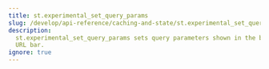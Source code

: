 ```yaml
---
title: st.experimental_set_query_params
slug: /develop/api-reference/caching-and-state/st.experimental_set_query_params
description:
  st.experimental_set_query_params sets query parameters shown in the browser's
  URL bar.
ignore: true
---
```


<Autofunction function="streamlit.experimental_set_query_params" deprecated={true} deprecatedText="<code>st.experimental_set_query_params</code> was deprecated in version 1.30.0. Use <a href='/develop/api-reference/caching-and-state/st.query_params'><code>st.query_params</code></a> instead." />

